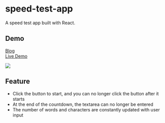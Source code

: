 # speed-test-app
A speed test app built with React.

## Demo
[Blog]()  
[Live Demo](https://winnie0609.github.io/speed-test-app/)  

![](https://i.imgur.com/IDUy9om.gif)

## Feature
* Click the button to start, and you can no longer click the button after it starts
* At the end of the countdown, the textarea can no longer be entered
* The number of words and characters are constantly updated with user input
